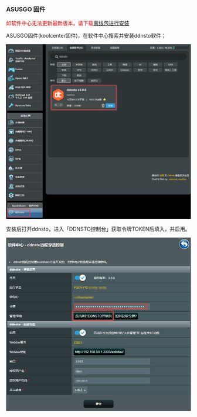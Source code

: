 ### ASUSGO 固件

<font color="#dd0000">如软件中心无法更新最新版本，请下载[离线包进行安装](https://rogsoft.ddnsto.com/ddnsto/ddnsto.tar.gz)</font><br />

ASUSGO固件(koolcenter固件)，在软件中心搜索并安装ddnsto软件；

   ![image-20210201222044149](./koolshare_merlin/asusgo1.png)

安装后打开ddnsto，进入「DDNSTO控制台」获取令牌TOKEN后填入，并启用。

   ![image-20210201222256261](./koolshare_merlin/asusgo2.png)